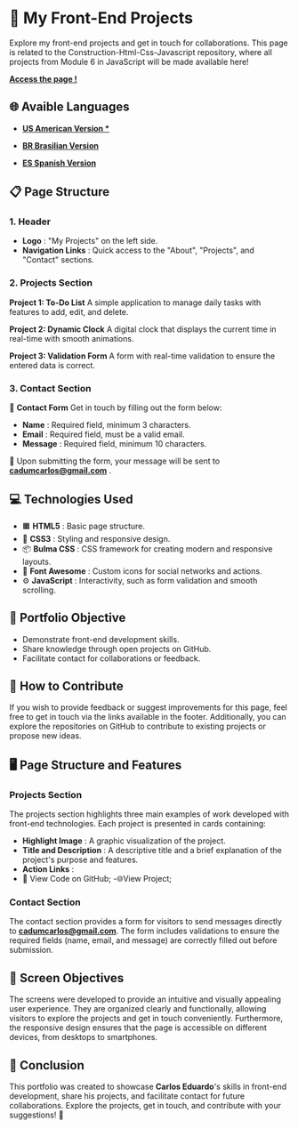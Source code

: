 # 🚀 My Front-End Projects

Explore my front-end projects and get in touch for collaborations. This page is related to the Construction-Html-Css-Javascript repository, where all projects from Module 6 in JavaScript will be made available here!

**[Access the page !](https://karlos-eduardo-mrqs.github.io/Javascript-Projects/)**

## 🌐 Avaible Languages

- **[US American Version *](https://github.com/Karlos-Eduardo-Mrqs/Javascript-Projects/blob/main/README.md)**

- **[BR Brasilian Version](https://github.com/Karlos-Eduardo-Mrqs/Javascript-Projects/blob/main/README-BR.md)**

- **[ES Spanish Version](https://github.com/Karlos-Eduardo-Mrqs/Javascript-Projects/blob/main/README-ES.md)**

## 📋 Page Structure

### 1. Header

- **Logo** : "My Projects" on the left side.
- **Navigation Links** : Quick access to the "About", "Projects", and "Contact" sections.

### 2. Projects Section

**Project 1: To-Do List**
A simple application to manage daily tasks with features to add, edit, and delete.

**Project 2: Dynamic Clock**
A digital clock that displays the current time in real-time with smooth animations.

**Project 3: Validation Form**
A form with real-time validation to ensure the entered data is correct.

### 3. Contact Section

📝 **Contact Form**
Get in touch by filling out the form below:

- **Name** : Required field, minimum 3 characters.
- **Email** : Required field, must be a valid email.
- **Message** : Required field, minimum 10 characters.

📩 Upon submitting the form, your message will be sent to **cadumcarlos@gmail.com** .

## 💻 Technologies Used

- 🟧 **HTML5** : Basic page structure.
- 🎨 **CSS3** : Styling and responsive design.
- 📦 **Bulma CSS** : CSS framework for creating modern and responsive layouts.
- 🔣 **Font Awesome** : Custom icons for social networks and actions.
- ⚙️ **JavaScript** : Interactivity, such as form validation and smooth scrolling.

## 🎯 Portfolio Objective

- Demonstrate front-end development skills.
- Share knowledge through open projects on GitHub.
- Facilitate contact for collaborations or feedback.

## 🤝 How to Contribute

If you wish to provide feedback or suggest improvements for this page, feel free to get in touch via the links available in the footer. Additionally, you can explore the repositories on GitHub to contribute to existing projects or propose new ideas.

## 🖥️ Page Structure and Features

### Projects Section

The projects section highlights three main examples of work developed with front-end technologies. Each project is presented in cards containing:

- **Highlight Image** : A graphic visualization of the project.
- **Title and Description** : A descriptive title and a brief explanation of the project's purpose and features.
- **Action Links** :
- 🔗 View Code on GitHub; -🌐View Project;

### Contact Section

The contact section provides a form for visitors to send messages directly to **cadumcarlos@gmail.com**. The form includes validations to ensure the required fields (name, email, and message) are correctly filled out before submission.

## 🎨 Screen Objectives

The screens were developed to provide an intuitive and visually appealing user experience. They are organized clearly and functionally, allowing visitors to explore the projects and get in touch conveniently. Furthermore, the responsive design ensures that the page is accessible on different devices, from desktops to smartphones.

## 📌 Conclusion

This portfolio was created to showcase **Carlos Eduardo**'s skills in front-end development, share his projects, and facilitate contact for future collaborations. Explore the projects, get in touch, and contribute with your suggestions! 🚀
